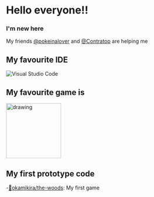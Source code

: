 # Hello everyone!!

### I'm new here
My friends [@pokeinalover][pokeinaloverprofile] and [@Contratop][contratoprofile] are helping me



## My favourite IDE

![Visual Studio Code](https://img.shields.io/badge/Visual%20Studio%20Code-0078d7.svg?style=for-the-badge&logo=visual-studio-code&logoColor=white)

## My favourite game is 
[<img src="https://cdn.akamai.steamstatic.com/steam/apps/537110/header.jpg?t=1606327789" alt="drawing" width="150"/>](https://store.steampowered.com/app/537110/Angels_of_Death/)


## My first prototype code
-[🌲okamikira/the-woods][thewoods]: My first game 







<!--
**Okamikira/okamikira** is a ✨ _special_ ✨ repository because its `README.md` (this file) appears on your GitHub profile.

Here are some ideas to get you started:

- 🔭 I’m currently working on ...
- 🌱 I’m currently learning ...
- 👯 I’m looking to collaborate on ...
- 🤔 I’m looking for help with ...
- 💬 Ask me about ...
- 📫 How to reach me: ...
- 😄 Pronouns: ...
- ⚡ Fun fact: ...
-->


[pokeinaloverprofile]: https://github.com/pokeinalover
[contratoprofile]: https://github.com/contratop
[thewoods]: https://github.com/okamikira/the-woods